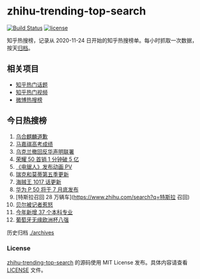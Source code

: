 # zhihu-trending-top-search

[![Build Status](https://github.com/justjavac/zhihu-trending-top-search/workflows/ci/badge.svg?branch=main)](https://github.com/justjavac/zhihu-trending-top-search/actions)
[![license](https://img.shields.io/github/license/justjavac/zhihu-trending-top-search)](https://github.com/justjavac/zhihu-trending-top-search/blob/main/LICENSE)

知乎热搜榜，记录从 2020-11-24 日开始的知乎热搜榜单。每小时抓取一次数据，按天[归档](./archives)。

## 相关项目

- [知乎热门话题](https://github.com/justjavac/zhihu-trending-hot-questions)
- [知乎热门视频](https://github.com/justjavac/zhihu-trending-hot-video)
- [微博热搜榜](https://github.com/justjavac/weibo-trending-hot-search)

## 今日热搜榜

<!-- BEGIN -->
<!-- 最后更新时间 Mon Jun 28 2021 12:08:50 GMT+0800 (China Standard Time) -->

1. [乌合麒麟道歉](https://www.zhihu.com/search?q=乌合麒麟)
2. [马嘉祺高考成绩](https://www.zhihu.com/search?q=马嘉祺高考)
3. [乌克兰撤回反华声明联署](https://www.zhihu.com/search?q=乌克兰)
4. [荣耀 50 首销 1 分钟破 5 亿](https://www.zhihu.com/search?q=荣耀50)
5. [《电锯人》发布动画 PV](https://www.zhihu.com/search?q=电锯人)
6. [瑞克和莫蒂第五季更新](https://www.zhihu.com/search?q=瑞克和莫蒂)
7. [海贼王 1017 话更新](https://www.zhihu.com/search?q=海贼王)
8. [华为 P 50 将于 7 月底发布](https://www.zhihu.com/search?q=华为p50)
9. [特斯拉召回 28 万辆车](https://www.zhihu.com/search?q=特斯拉 召回)
10. [贝尔被记者惹怒](https://www.zhihu.com/search?q=贝尔)
11. [今年新增 37 个本科专业](https://www.zhihu.com/search?q=新专业)
12. [葡萄牙无缘欧洲杯八强](https://www.zhihu.com/search?q=葡萄牙队)

<!-- END -->

历史归档 [./archives](./archives)

### License

[zhihu-trending-top-search](https://github.com/justjavac/zhihu-trending-top-search)
的源码使用 MIT License 发布。具体内容请查看 [LICENSE](./LICENSE) 文件。
